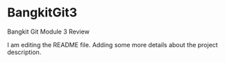 # BangkitGit3
Bangkit Git Module 3 Review 

I am editing the README file. Adding some more details about the project description.
